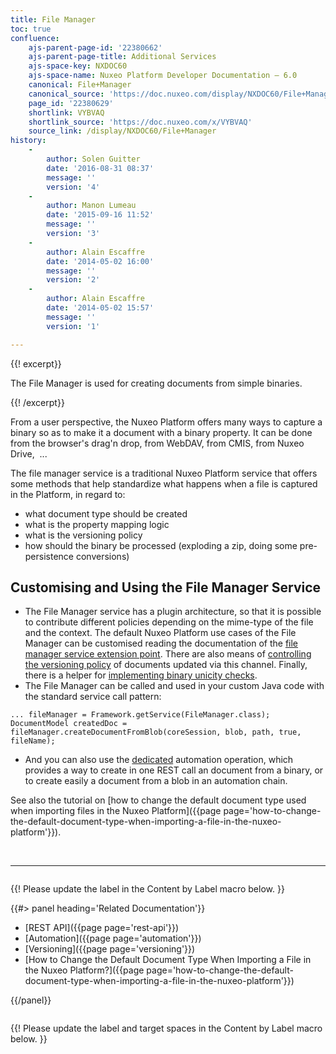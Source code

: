 ```yaml
---
title: File Manager
toc: true
confluence:
    ajs-parent-page-id: '22380662'
    ajs-parent-page-title: Additional Services
    ajs-space-key: NXDOC60
    ajs-space-name: Nuxeo Platform Developer Documentation — 6.0
    canonical: File+Manager
    canonical_source: 'https://doc.nuxeo.com/display/NXDOC60/File+Manager'
    page_id: '22380629'
    shortlink: VYBVAQ
    shortlink_source: 'https://doc.nuxeo.com/x/VYBVAQ'
    source_link: /display/NXDOC60/File+Manager
history:
    - 
        author: Solen Guitter
        date: '2016-08-31 08:37'
        message: ''
        version: '4'
    - 
        author: Manon Lumeau
        date: '2015-09-16 11:52'
        message: ''
        version: '3'
    - 
        author: Alain Escaffre
        date: '2014-05-02 16:00'
        message: ''
        version: '2'
    - 
        author: Alain Escaffre
        date: '2014-05-02 15:57'
        message: ''
        version: '1'

---
```

{{! excerpt}}

The File Manager is used for creating documents from simple binaries.

{{! /excerpt}}

From a user perspective, the Nuxeo Platform offers many ways to capture a binary so as to make it a document with a binary property. It can be done from the browser's drag'n drop, from WebDAV, from CMIS, from Nuxeo Drive, &nbsp;...

The file manager service is a traditional Nuxeo Platform service that offers some methods that help standardize what happens when a file is captured in the Platform, in regard to:

*   what document type should be created
*   what is the property mapping logic
*   what is the versioning policy
*   how should the binary be processed (exploding a zip, doing some pre-persistence conversions)

## Customising and Using the File Manager Service

*   The File Manager service has a plugin architecture, so that it is possible to contribute different policies depending on the mime-type of the file and the context.&nbsp;The default Nuxeo Platform use cases of the File Manager can be customised reading the documentation of the&nbsp;[file manager service extension point](http://explorer.nuxeo.org/nuxeo/site/distribution/Nuxeo%20Platform-6.0/viewExtensionPoint/org.nuxeo.ecm.platform.filemanager.service.FileManagerService--plugins). There are also means of&nbsp;[controlling the versioning policy](http://explorer.nuxeo.org/nuxeo/site/distribution/Nuxeo%20Platform-6.0/viewExtensionPoint/org.nuxeo.ecm.platform.filemanager.service.FileManagerService--versioning)&nbsp;of documents updated via this channel. Finally, there is a helper for&nbsp;[implementing binary unicity checks](http://explorer.nuxeo.org/nuxeo/site/distribution/Nuxeo%20Platform-6.0/viewExtensionPoint/org.nuxeo.ecm.platform.filemanager.service.FileManagerService--unicity).
*   The File Manager can be called and used in your custom Java code with the standard service call pattern:&nbsp;

```
... fileManager = Framework.getService(FileManager.class);
DocumentModel createdDoc = fileManager.createDocumentFromBlob(coreSession, blob, path, true, fileName);
```

*   And you can also use the&nbsp;[dedicated](http://explorer.nuxeo.org/nuxeo/site/distribution/Nuxeo%20Platform-6.0/viewOperation/FileManager.Import)&nbsp;automation operation, which provides a way to create in one REST call an document from a binary, or to create easily a document from a blob in an automation chain.

See also the tutorial on&nbsp;[how to change the default document type used when importing files in the Nuxeo Platform]({{page page='how-to-change-the-default-document-type-when-importing-a-file-in-the-nuxeo-platform'}}).

&nbsp;

* * *

<div class="row" data-equalizer data-equalize-on="medium"><div class="column medium-6">

{{! Please update the label in the Content by Label macro below. }}

{{#> panel heading='Related Documentation'}}

*   [REST API]({{page page='rest-api'}})
*   [Automation]({{page page='automation'}})
*   [Versioning]({{page page='versioning'}})
*   [How to Change the Default Document Type When Importing a File in the Nuxeo Platform?]({{page page='how-to-change-the-default-document-type-when-importing-a-file-in-the-nuxeo-platform'}})

{{/panel}}</div><div class="column medium-6">

{{! Please update the label and target spaces in the Content by Label macro below. }}

&nbsp;

</div></div>